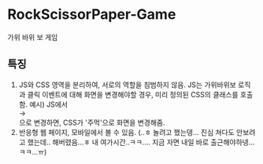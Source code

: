 # RockScissorPaper-Game
가위 바위 보 게임  
  
## 특징
1) JS와 CSS 영역을 분리하여, 서로의 역할을 침범하지 않음. JS는 가위바위보 로직과 클릭 이벤트에 대해 화면을 변경해야할 경우, 미리 정의된 CSS의 클래스를 호출함.
   예시) JS에서 <div class="choice"> -> <div class="choice rock">으로 변경하면, CSS가 '주먹'으로 화면을 변경해줌.
2) 반응형 웹 페이지, 모바일에서 볼 수 있음.
   (..ㅎ 놀려고 했는뎅... 진심 쳐다도 안보려고 했는데.. 해버렸음...ㅎ 내 여가시간..ㅋㅋ.... 지금 자면 내일 바로 출근해야하넹...ㅋㅋ...ㅠ)

